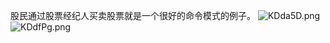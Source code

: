 股民通过股票经纪人买卖股票就是一个很好的命令模式的例子。
![KDda5D.png](https://s2.ax1x.com/2019/10/26/KDda5D.png)
![KDdfPg.png](https://s2.ax1x.com/2019/10/26/KDdfPg.png)
